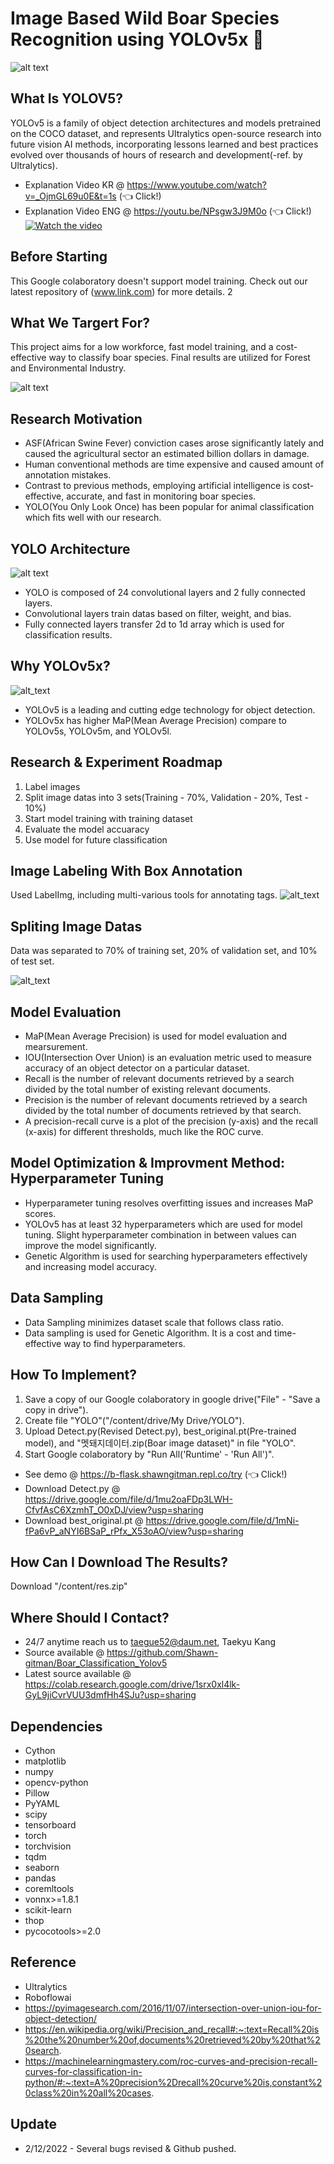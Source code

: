 # Image Based Wild Boar Species Recognition using YOLOv5x 🐗

![alt text](boar_sample.jpg)

## What Is YOLOV5?

YOLOv5 is a family of object detection architectures and models pretrained on the COCO dataset, and represents Ultralytics open-source research into future vision AI methods, incorporating lessons learned and best practices evolved over thousands of hours of research and development(-ref. by Ultralytics).  

* Explanation Video KR @ https://www.youtube.com/watch?v=_OjmGL69u0E&t=1s (👈 Click!)
* Explanation Video ENG @ https://youtu.be/NPsgw3J9M0o (👈 Click!)
[![Watch the video](thum2.png)](https://www.youtube.com/watch?v=NPsgw3J9M0o)

## Before Starting

This Google colaboratory doesn't support model training. Check out our latest repository of (www.link.com) for more details.
2
## What We Targert For?

This project aims for a low workforce, fast model training, and a cost-effective way to classify boar species. Final results are utilized for Forest and Environmental Industry.

![alt text](work_performance.png)

## Research Motivation 

* ASF(African Swine Fever) conviction cases arose significantly lately and caused the agricultural sector an estimated billion dollars in damage.
* Human conventional methods are time expensive and caused amount of annotation mistakes.
* Contrast to previous methods, employing artificial intelligence is cost-effective, accurate, and fast in monitoring boar species.
* YOLO(You Only Look Once) has been popular for animal classification which fits well with our research.

## YOLO Architecture

![alt text](yolo_architecture.png)
* YOLO is composed of 24 convolutional layers and 2 fully connected layers. 
* Convolutional layers train datas based on filter, weight, and bias.
* Fully connected layers transfer 2d to 1d array which is used for classification results.

## Why YOLOv5x?

![alt_text](yolov5_performance_comparison.png)
*  YOLOv5 is a leading and cutting edge technology for object detection.
*  YOLOv5x has higher MaP(Mean Average Precision) compare to YOLOv5s, YOLOv5m, and YOLOv5l. 

## Research & Experiment Roadmap

1. Label images
2. Split image datas into 3 sets(Training - 70%, Validation - 20%, Test - 10%)
3. Start model training with training dataset
4. Evaluate the model accuaracy 
5. Use model for future classification

## Image Labeling With Box Annotation

Used LabelImg, including multi-various tools for annotating tags.
![alt_text](labelImg.png)

## Spliting Image Datas

Data was separated to 70% of training set, 20% of validation set, and 10% of test set.

![alt_text](data_split.png)

## Model Evaluation

* MaP(Mean Average Precision) is used for model evaluation and mearsurement.
* IOU(Intersection Over Union) is an evaluation metric used to measure accuracy of an object detector on a particular dataset.
* Recall is the number of relevant documents retrieved by a search divided by the total number of existing relevant documents.
* Precision is the number of relevant documents retrieved by a search divided by the total number of documents retrieved by that search.
* A precision-recall curve is a plot of the precision (y-axis) and the recall (x-axis) for different thresholds, much like the ROC curve.

## Model Optimization & Improvment Method: Hyperparameter Tuning

* Hyperparameter tuning resolves overfitting issues and increases MaP scores.
* YOLOv5 has at least 32 hyperparameters which are used for model tuning. Slight hyperparameter combination in between values can improve the model significantly.
* Genetic Algorithm is used for searching hyperparameters effectively and increasing model accuracy.

## Data Sampling

* Data Sampling minimizes dataset scale that follows class ratio.
* Data sampling is used for Genetic Algorithm. It is a cost and time-effective way to find hyperparameters.


## How To Implement?

1. Save a copy of our Google colaboratory in google drive("File" - "Save a copy in drive").
2. Create file "YOLO"("/content/drive/My Drive/YOLO").
3. Upload Detect.py(Revised Detect.py), best_original.pt(Pre-trained model), and "멧돼지데이터.zip(Boar image dataset)" in file "YOLO". 
4. Start Google colaboratory by "Run All('Runtime' - 'Run All')".

* See demo @ https://b-flask.shawngitman.repl.co/try (👈 Click!)
* Download Detect.py @ https://drive.google.com/file/d/1mu2oaFDp3LWH-CfvfAsC6XzmhT_O0xDJ/view?usp=sharing
* Download best_original.pt @ https://drive.google.com/file/d/1mNi-fPa6vP_aNYI6BSaP_rPfx_X53oAO/view?usp=sharing

## How Can I Download The Results?

Download "/content/res.zip"

## Where Should I Contact?

* 24/7 anytime reach us to taegue52@daum.net, Taekyu Kang
* Source available @ https://github.com/Shawn-gitman/Boar_Classification_Yolov5
* Latest source available @ https://colab.research.google.com/drive/1srx0xl4lk-GyL9jiCvrVUU3dmfHh4SJu?usp=sharing


## Dependencies

* Cython
* matplotlib
* numpy
* opencv-python
* Pillow
* PyYAML
* scipy
* tensorboard
* torch
* torchvision
* tqdm
* seaborn
* pandas
* coremltools
* vonnx>=1.8.1
* scikit-learn
* thop
* pycocotools>=2.0

## Reference

* Ultralytics
* Roboflowai
* https://pyimagesearch.com/2016/11/07/intersection-over-union-iou-for-object-detection/
* https://en.wikipedia.org/wiki/Precision_and_recall#:~:text=Recall%20is%20the%20number%20of,documents%20retrieved%20by%20that%20search.
* https://machinelearningmastery.com/roc-curves-and-precision-recall-curves-for-classification-in-python/#:~:text=A%20precision%2Drecall%20curve%20is,constant%20class%20in%20all%20cases.

## Update

* 2/12/2022 - Several bugs revised & Github pushed.
